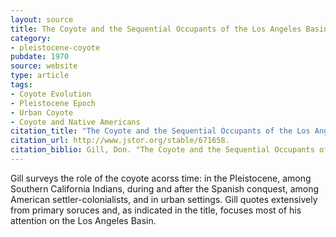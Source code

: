 ```yaml
---
layout: source
title: The Coyote and the Sequential Occupants of the Los Angeles Basin
category: 
- pleistocene-coyote
pubdate: 1970
source: website
type: article
tags:
- Coyote Evolution
- Pleistocene Epoch
- Urban Coyote
- Coyote and Native Americans
citation_title: "The Coyote and the Sequential Occupants of the Los Angeles Basin"
citation_url: http://www.jstor.org/stable/671658.
citation_biblio: Gill, Don. "The Coyote and the Sequential Occupants of the Los Angeles Basin." American Anthropologist, New Series, 72, no. 4 (1970). 821-26. http://www.jstor.org/stable/671658.
---
```



Gill surveys the role of the coyote acorss time: in the Pleistocene, among Southern California Indians, during and after the Spanish conquest, among American settler-colonialists, and in urban settings. Gill quotes extensively from primary soruces and, as indicated in the title, focuses most of his attention on the Los Angeles Basin.
